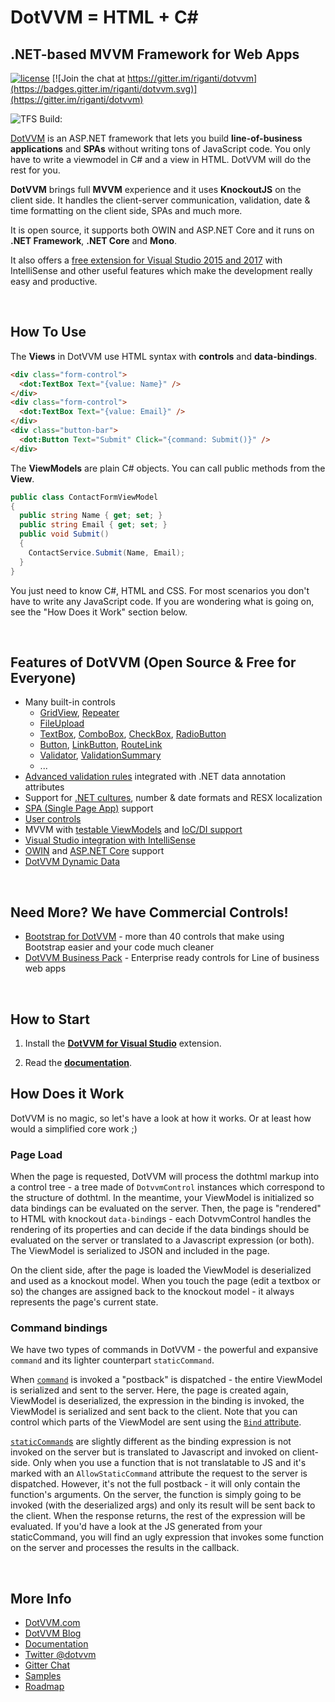 DotVVM = HTML + C#
==================

## .NET-based MVVM Framework for Web Apps


[![license](https://img.shields.io/github/license/riganti/dotvvm.svg?maxAge=2592000?style=plastic)]()
[![Join the chat at https://gitter.im/riganti/dotvvm](https://badges.gitter.im/riganti/dotvvm.svg)](https://gitter.im/riganti/dotvvm)

![TFS Build: ](https://rigantitfs.visualstudio.com/_apis/public/build/definitions/8dfab054-d6f0-471d-88c2-4f230395cdd1/4/badge)

[DotVVM](https://www.dotvvm.com) is an ASP.NET framework that lets you build **line-of-business applications** and **SPAs** without writing tons of JavaScript code. You only have to write a viewmodel in C# and a view in HTML. DotVVM will do the rest for you.

**DotVVM** brings full **MVVM** experience and it uses **KnockoutJS** on the client side. It handles the client-server communication, validation, date & time formatting on the client side, SPAs and much more. 

It is open source, it supports both OWIN and ASP.NET Core and it runs on **.NET Framework**, **.NET Core** and **Mono**.

It also offers a [free extension for Visual Studio 2015 and 2017](https://www.dotvvm.com/install) with IntelliSense and other useful features which make the development really easy and productive.  

<br />

How To Use
----------

The **Views** in DotVVM use HTML syntax with __controls__ and __data-bindings__.

```html
<div class="form-control">
  <dot:TextBox Text="{value: Name}" />
</div>
<div class="form-control">
  <dot:TextBox Text="{value: Email}" />
</div>
<div class="button-bar">
  <dot:Button Text="Submit" Click="{command: Submit()}" />
</div>
```

The **ViewModels** are plain C# objects. You can call public methods from the **View**.

```C#
public class ContactFormViewModel
{
  public string Name { get; set; }
  public string Email { get; set; }
  public void Submit()
  {
    ContactService.Submit(Name, Email);
  }
}
```

You just need to know C#, HTML and CSS. For most scenarios you don't have to write any JavaScript code. If you are wondering what is going on, see the "How Does it Work" section below.

<br />


Features of DotVVM (Open Source & Free for Everyone)
----------------------------------------------------

* Many built-in controls
    + [GridView](https://www.dotvvm.com/docs/controls/builtin/GridView/latest), [Repeater](https://www.dotvvm.com/docs/controls/builtin/Repeater/latest)
    + [FileUpload](https://www.dotvvm.com/docs/controls/builtin/FileUpload/latest)
    + [TextBox](https://www.dotvvm.com/docs/controls/builtin/TextBox/latest), [ComboBox](https://www.dotvvm.com/docs/controls/builtin/ComboBox/latest), [CheckBox](https://www.dotvvm.com/docs/controls/builtin/CheckBox/latest), [RadioButton](https://www.dotvvm.com/docs/controls/builtin/RadioButton/latest)
    + [Button](https://www.dotvvm.com/docs/controls/builtin/Button/latest), [LinkButton](https://www.dotvvm.com/docs/controls/builtin/LinkButton/latest), [RouteLink](https://www.dotvvm.com/docs/controls/builtin/RouteLink/latest)
    + [Validator](https://www.dotvvm.com/docs/controls/builtin/Validator/latest), [ValidationSummary](https://www.dotvvm.com/docs/controls/builtin/ValidationSummary/latest)
    + ...
* [Advanced validation rules](https://www.dotvvm.com/docs/tutorials/basics-validation/latest) integrated with .NET data annotation attributes
* Support for [.NET cultures](https://www.dotvvm.com/docs/tutorials/basics-globalization/latest), number & date formats and RESX localization
* [SPA (Single Page App)](https://www.dotvvm.com/docs/tutorials/basics-single-page-applications-spa/latest) support
* [User controls](https://www.dotvvm.com/docs/tutorials/control-development-introduction/latest)
* MVVM with [testable ViewModels](https://www.dotvvm.com/docs/tutorials/advanced-testing-viewmodels/latest) and [IoC/DI support](https://www.dotvvm.com/docs/tutorials/advanced-ioc-di-container/latest)
* [Visual Studio integration with IntelliSense](https://www.dotvvm.com/landing/dotvvm-for-visual-studio-extension)
* [OWIN](https://www.dotvvm.com/docs/tutorials/how-to-start-dotnet-451/latest) and [ASP.NET Core](https://www.dotvvm.com/docs/tutorials/how-to-start-dnx/1-1) support
* [DotVVM Dynamic Data](https://github.com/riganti/dotvvm-dynamic-data)

<br />

Need More? We have Commercial Controls!
---------------------------------------

* [Bootstrap for DotVVM](https://www.dotvvm.com/landing/bootstrap-for-dotvvm) - more than 40 controls that make using Bootstrap easier and your code much cleaner
* [DotVVM Business Pack](https://www.dotvvm.com/landing/business-pack) - Enterprise ready controls for Line of business web apps

<br />

How to Start
------------

1. Install the **[DotVVM for Visual Studio](https://www.dotvvm.com/landing/dotvvm-for-visual-studio-extension)** extension.

2. Read the **[documentation](http://www.dotvvm.com/docs)**. 

How Does it Work
----------------
DotVVM is no magic, so let's have a look at how it works. Or at least how would a simplified core work ;)

### Page Load

When the page is requested, DotVVM will process the dothtml markup into a control tree - a tree made of `DotvvmControl` instances which correspond to the structure of dothtml. In the meantime, your ViewModel is initialized so data bindings can be evaluated on the server. Then, the page is "rendered" to HTML with knockout `data-bind`ings - each DotvvmControl handles the rendering of its properties and can decide if the data bindings should be evaluated on the server or translated to a Javascript expression (or both). The ViewModel is serialized to JSON and included in the page.

On the client side, after the page is loaded the ViewModel is deserialized and used as a knockout model. When you touch the page (edit a textbox or so) the changes are assigned back to the knockout model - it always represents the page's current state.

### Command bindings

We have two types of commands in DotVVM - the powerful and expansive `command` and its lighter counterpart `staticCommand`.

When [`command`](https://www.dotvvm.com/docs/tutorials/basics-command-binding/latest) is invoked a "postback" is dispatched - the entire ViewModel is serialized and sent to the server. Here, the page is created again, ViewModel is deserialized, the expression in the binding is invoked, the ViewModel is serialized and sent back to the client. Note that you can control which parts of the ViewModel are sent using the [`Bind` attribute](https://www.dotvvm.com/docs/tutorials/basics-binding-direction/latest).

[`staticCommand`s](https://www.dotvvm.com/docs/tutorials/basics-static-command-binding/latest) are slightly different as the binding expression is not invoked on the server but is translated to Javascript and invoked on client-side. Only when you use a function that is not translatable to JS and it's marked with an `AllowStaticCommand` attribute the request to the server is dispatched. However, it's not the full postback - it will only contain the function's arguments. On the server, the function is simply going to be invoked (with the deserialized args) and only its result will be sent back to the client. When the response returns, the rest of the expression will be evaluated. If you'd have a look at the JS generated from your staticCommand, you will find an ugly expression that invokes some function on the server and processes the results in the callback.





<br />

More Info
---------

* [DotVVM.com](https://www.dotvvm.com)
* [DotVVM Blog](https://www.dotvvm.com/blog)
* [Documentation](https://www.dotvvm.com/docs)
* [Twitter @dotvvm](https://twitter.com/dotvvm)
* [Gitter Chat](https://gitter.im/riganti/dotvvm)
* [Samples](https://github.com/search?q=topic%3Adotvvm-sample+org%3Ariganti&type=Repositories)
* [Roadmap](https://github.com/riganti/dotvvm/blob/master/roadmap.md)

